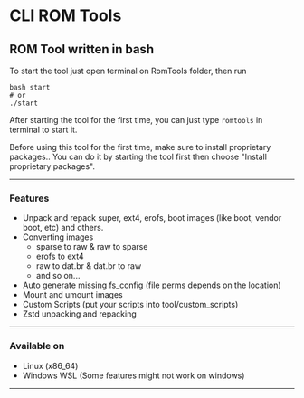 # CLI ROM Tools
## ROM Tool written in bash
To start the tool just open terminal on RomTools folder, then run
```` shell
bash start
# or
./start
````

After starting the tool for the first time, you can just type `romtools` in terminal to start it. 

Before using this tool for the first time, make sure to install proprietary packages..
You can do it by starting the tool first then choose "Install proprietary packages".

***
### Features ###
- Unpack and repack super, ext4, erofs, boot images (like boot, vendor boot, etc) and others.
- Converting images
  - sparse to raw & raw to sparse
  - erofs to ext4
  - raw to dat.br & dat.br to raw
  - and so on...
- Auto generate missing fs_config (file perms depends on the location)
- Mount and umount images
- Custom Scripts (put your scripts into tool/custom_scripts)
- Zstd unpacking and repacking
***
### Available on ###
- Linux (x86_64)
- Windows WSL (Some features might not work on windows)
***
